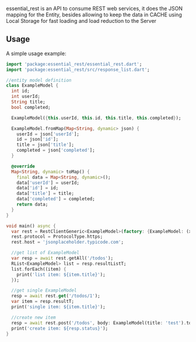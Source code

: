 essential_rest is an API to consume REST web services, it does the JSON mapping for the Entity, besides allowing to keep the data in CACHE using Local Storage for fast loading and load reduction to the Server

## Usage

A simple usage example:

```dart
import 'package:essential_rest/essential_rest.dart';
import 'package:essential_rest/src/response_list.dart';

//entity model definition
class ExampleModel {
  int id;
  int userId;
  String title;
  bool completed;

  ExampleModel({this.userId, this.id, this.title, this.completed});

  ExampleModel.fromMap(Map<String, dynamic> json) {
    userId = json['userId'];
    id = json['id'];
    title = json['title'];
    completed = json['completed'];
  }

  @override
  Map<String, dynamic> toMap() {
    final data = Map<String, dynamic>();
    data['userId'] = userId;
    data['id'] = id;
    data['title'] = title;
    data['completed'] = completed;
    return data;
  }
}

void main() async {
  var rest = RestClientGeneric<ExampleModel>(factory: {ExampleModel: (x) => ExampleModel.fromMap(x)});
  rest.protocol = ProtocolType.https;
  rest.host = 'jsonplaceholder.typicode.com';

  //get list of ExampleModel
  var resp = await rest.getAll('/todos');
  RList<ExampleModel> list = resp.resultListT;
  list.forEach((item) {
    print('list item: ${item.title}');
  });

  //get single ExampleModel
  resp = await rest.get('/todos/1');
  var item = resp.resultT;
  print('single item: ${item.title}');

  //create new item
  resp = await rest.post('/todos', body: ExampleModel(title: 'test').toMap());
  print('create item: ${resp.status}');
}

```

